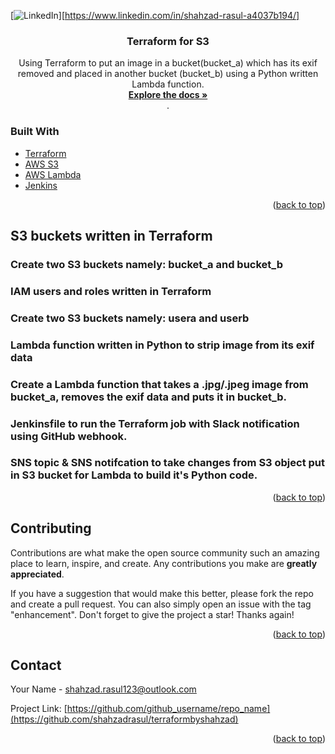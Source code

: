 <div id="top"></div>

[![LinkedIn][linkedin-shield]][https://www.linkedin.com/in/shahzad-rasul-a4037b194/]

<h3 align="center">Terraform for S3</h3>

  <p align="center">
    Using Terraform to put an image in a bucket(bucket_a) which has its exif removed and placed in another bucket (bucket_b) using a Python written Lambda function.
    <br />
    <a href="https://github.com/shahzadrasul/terraformbyshahzad"><strong>Explore the docs »</strong></a>
    <br />
    .
    <br />
  </p>
</div>


### Built With

* [Terraform](https://registry.terraform.io/)
* [AWS S3](https://aws.amazon.com/s3/)
* [AWS Lambda](https://aws.amazon.com/lambda/features/)
* [Jenkins](https://www.jenkins.io/)

<p align="right">(<a href="#top">back to top</a>)</p>



<!-- WHAT THIS REPO COVERS -->
## S3 buckets written in Terraform
### Create two S3 buckets namely: bucket_a and bucket_b 
### IAM users and roles written in Terraform
### Create two S3 buckets namely: usera and userb 
### Lambda function written in Python to strip image from its exif data
### Create a Lambda function that takes a .jpg/.jpeg image from bucket_a, removes the exif data and puts it in bucket_b.
### Jenkinsfile to run the Terraform job with Slack notification using GitHub webhook.
### SNS topic & SNS notifcation to take changes from S3 object put in S3 bucket for Lambda to build it's Python code.

<p align="right">(<a href="#top">back to top</a>)</p>

<!-- CONTRIBUTING -->
## Contributing

Contributions are what make the open source community such an amazing place to learn, inspire, and create. Any contributions you make are **greatly appreciated**.

If you have a suggestion that would make this better, please fork the repo and create a pull request. You can also simply open an issue with the tag "enhancement".
Don't forget to give the project a star! Thanks again!


<p align="right">(<a href="#top">back to top</a>)</p>



<!-- CONTACT -->
## Contact

Your Name - shahzad.rasul123@outlook.com

Project Link: [https://github.com/github_username/repo_name](https://github.com/shahzadrasul/terraformbyshahzad)

<p align="right">(<a href="#top">back to top</a>)</p>


<!-- MARKDOWN LINKS & IMAGES -->
<!-- https://www.markdownguide.org/basic-syntax/#reference-style-links -->
[contributors-shield]: https://img.shields.io/github/contributors/github_username/repo_name.svg?style=for-the-badge
[contributors-url]: https://github.com/github_username/repo_name/graphs/contributors
[forks-shield]: https://img.shields.io/github/forks/github_username/repo_name.svg?style=for-the-badge
[forks-url]: https://github.com/github_username/repo_name/network/members
[stars-shield]: https://img.shields.io/github/stars/github_username/repo_name.svg?style=for-the-badge
[stars-url]: https://github.com/github_username/repo_name/stargazers
[issues-shield]: https://img.shields.io/github/issues/github_username/repo_name.svg?style=for-the-badge
[issues-url]: https://github.com/github_username/repo_name/issues
[license-shield]: https://img.shields.io/github/license/github_username/repo_name.svg?style=for-the-badge
[license-url]: https://github.com/github_username/repo_name/blob/master/LICENSE.txt
[linkedin-shield]: https://img.shields.io/badge/-LinkedIn-black.svg?style=for-the-badge&logo=linkedin&colorB=555
[linkedin-url]: https://linkedin.com/in/linkedin_username
[product-screenshot]: images/screenshot.png
